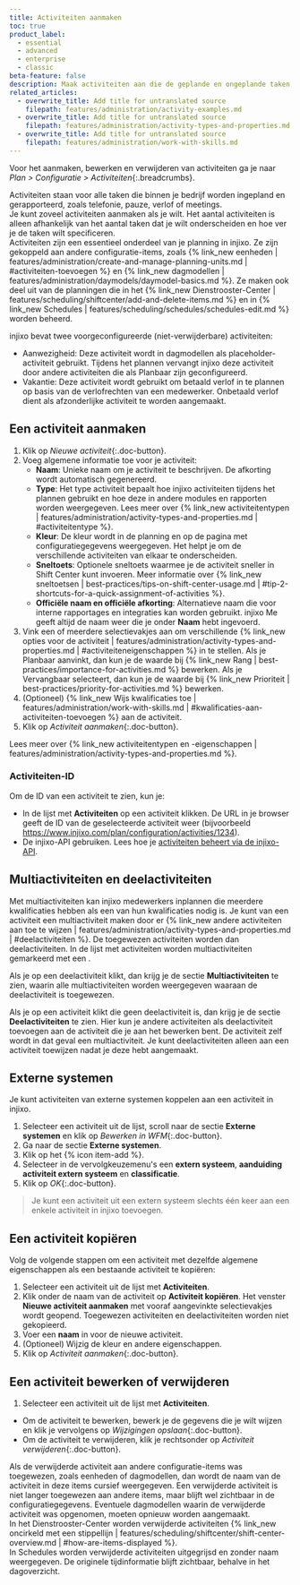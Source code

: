```yaml
---
title: Activiteiten aanmaken
toc: true
product_label:
  - essential
  - advanced
  - enterprise
  - classic
beta-feature: false
description: Maak activiteiten aan die de geplande en ongeplande taken in je bedrijf weergeven.
related_articles:
  - overwrite_title: Add title for untranslated source
    filepath: features/administration/activity-examples.md
  - overwrite_title: Add title for untranslated source
    filepath: features/administration/activity-types-and-properties.md
  - overwrite_title: Add title for untranslated source
    filepath: features/administration/work-with-skills.md
---
```


Voor het aanmaken, bewerken en verwijderen van activiteiten ga je naar _Plan > Configuratie > Activiteiten_{:.breadcrumbs}.

Activiteiten staan voor alle taken die binnen je bedrijf worden ingepland en gerapporteerd, zoals telefonie, pauze, verlof of meetings.<br>
Je kunt zoveel activiteiten aanmaken als je wilt. Het aantal activiteiten is alleen afhankelijk van het aantal taken dat je wilt onderscheiden en hoe ver je de taken wilt specificeren.<br>
Activiteiten zijn een essentieel onderdeel van je planning in injixo. Ze zijn gekoppeld aan andere configuratie-items, zoals {% link_new eenheden | features/administration/create-and-manage-planning-units.md | #activiteiten-toevoegen %} en {% link_new dagmodellen | features/administration/daymodels/daymodel-basics.md %}. Ze maken ook deel uit van de planningen die in het {% link_new Dienstrooster-Center | features/scheduling/shiftcenter/add-and-delete-items.md %} en in {% link_new Schedules | features/scheduling/schedules/schedules-edit.md %} worden beheerd.

injixo bevat twee voorgeconfigureerde (niet-verwijderbare) activiteiten:<br>
- Aanwezigheid: Deze activiteit wordt in dagmodellen als placeholder-activiteit gebruikt. Tijdens het plannen vervangt injixo deze activiteit door andere activiteiten die als Planbaar zijn geconfigureerd.
- Vakantie: Deze activiteit wordt gebruikt om betaald verlof in te plannen op basis van de verlofrechten van een medewerker. Onbetaald verlof dient als afzonderlijke activiteit te worden aangemaakt.

## Een activiteit aanmaken

1. Klik op _Nieuwe activiteit_{:.doc-button}.
2. Voeg algemene informatie toe voor je activiteit:
   - **Naam**: Unieke naam om je activiteit te beschrijven. De afkorting wordt automatisch gegenereerd.
   - **Type**: Het type activiteit bepaalt hoe injixo activiteiten tijdens het plannen gebruikt en hoe deze in andere modules en rapporten worden weergegeven. Lees meer over {% link_new activiteitentypen | features/administration/activity-types-and-properties.md | #activiteitentype %}.
   - **Kleur**: De kleur wordt in de planning en op de pagina met configuratiegegevens weergegeven. Het helpt je om de verschillende activiteiten van elkaar te onderscheiden.
   - **Sneltoets**: Optionele sneltoets waarmee je de activiteit sneller in Shift Center kunt invoeren. Meer informatie over {% link_new sneltoetsen | best-practices/tips-on-shift-center-usage.md | #tip-2-shortcuts-for-a-quick-assignment-of-activities %}.
   - **Officiële naam en officiële afkorting**: Alternatieve naam die voor interne rapportages en integraties kan worden gebruikt. injixo Me geeft altijd de naam weer die je onder **Naam** hebt ingevoerd.
3. Vink een of meerdere selectievakjes aan om verschillende {% link_new opties voor de activiteit | features/administration/activity-types-and-properties.md | #activiteiteneigenschappen %} in te stellen.
  Als je Planbaar aanvinkt, dan kun je de waarde bij {% link_new Rang | best-practices/importance-for-activities.md %} bewerken.
  Als je Vervangbaar selecteert, dan kun je de waarde bij {% link_new Prioriteit | best-practices/priority-for-activities.md %} bewerken.
4. (Optioneel) {% link_new Wijs kwalificaties toe | features/administration/work-with-skills.md | #kwalificaties-aan-activiteiten-toevoegen %} aan de activiteit.
5. Klik op _Activiteit aanmaken_{:.doc-button}.

Lees meer over {% link_new activiteitentypen en -eigenschappen | features/administration/activity-types-and-properties.md %}.

### Activiteiten-ID

Om de ID van een activiteit te zien, kun je: 
- In de lijst met **Activiteiten** op een activiteit klikken. De URL in je browser geeft de ID van de geselecteerde activiteit weer (bijvoorbeeld https://www.injixo.com/plan/configuration/activities/1234).
- De injixo-API gebruiken. Lees hoe je [activiteiten beheert via de injixo-API](https://api.injixo.com/resources/activities/).

## Multiactiviteiten en deelactiviteiten 


Met multiactiviteiten kan injixo medewerkers inplannen die meerdere kwalificaties hebben als een van hun kwalificaties nodig is. Je kunt van een activiteit een multiactiviteit maken door er {% link_new andere activiteiten aan toe te wijzen | features/administration/activity-types-and-properties.md | #deelactiviteiten %}. De toegewezen activiteiten worden dan deelactiviteiten. In de lijst met activiteiten worden multiactiviteiten gemarkeerd met een <em class="multiactivity-icon"></em>.

Als je op een deelactiviteit klikt, dan krijg je de sectie **Multiactiviteiten** te zien, waarin alle multiactiviteiten worden weergegeven waaraan de deelactiviteit is toegewezen.

Als je op een activiteit klikt die geen deelactiviteit is, dan krijg je de sectie **Deelactiviteiten** te zien. Hier kun je andere activiteiten als deelactiviteit toevoegen aan de activiteit die je aan het bewerken bent. De activiteit zelf wordt in dat geval een multiactiviteit.
Je kunt deelactiviteiten alleen aan een activiteit toewijzen nadat je deze hebt aangemaakt.

## Externe systemen

<!-- will be made obsolete by the new activity mapping page. Will require a separate article -->

Je kunt activiteiten van externe systemen koppelen aan een activiteit in injixo.
1. Selecteer een activiteit uit de lijst, scroll naar de sectie **Externe systemen** en klik op _Bewerken in WFM_{:.doc-button}. 
2. Ga naar de sectie **Externe systemen**.
3. Klik op het {% icon item-add %}.
4. Selecteer in de vervolgkeuzemenu's een **extern systeem**, **aanduiding activiteit extern systeem** en **classificatie**.
5. Klik op _OK_{:.doc-button}.

> Je kunt een activiteit uit een extern systeem slechts één keer aan een enkele activiteit in injixo toevoegen.

## Een activiteit kopiëren

Volg de volgende stappen om een activiteit met dezelfde algemene eigenschappen als een bestaande activiteit te kopiëren:

1. Selecteer een activiteit uit de lijst met **Activiteiten**.
2. Klik onder de naam van de activiteit op **Activiteit kopiëren**.
Het venster **Nieuwe activiteit aanmaken** met vooraf aangevinkte selectievakjes wordt geopend. Toegewezen activiteiten en deelactiviteiten worden niet gekopieerd.
3. Voer een **naam** in voor de nieuwe activiteit.
4. (Optioneel) Wijzig de kleur en andere eigenschappen.
5. Klik op _Activiteit aanmaken_{:.doc-button}.

## Een activiteit bewerken of verwijderen

1. Selecteer een activiteit uit de lijst met **Activiteiten**.
  - Om de activiteit te bewerken, bewerk je de gegevens die je wilt wijzen en klik je vervolgens op _Wijzigingen opslaan_{:.doc-button}.
  - Om de activiteit te verwijderen, klik je rechtsonder op _Activiteit verwijderen_{:.doc-button}.

Als de verwijderde activiteit aan andere configuratie-items was toegewezen, zoals eenheden of dagmodellen, dan wordt de naam van de activiteit in deze items cursief weergegeven. Een verwijderde activiteit is niet langer toegewezen aan andere items, maar blijft wel zichtbaar in de configuratiegegevens. Eventuele dagmodellen waarin de verwijderde activiteit was opgenomen, moeten opnieuw worden aangemaakt.<br>
In het Dienstrooster-Center worden verwijderde activiteiten {% link_new oncirkeld met een stippellijn | features/scheduling/shiftcenter/shift-center-overview.md | #how-are-items-displayed %}.<br>
In Schedules worden verwijderde activiteiten uitgegrijsd en zonder naam weergegeven. De originele tijdinformatie blijft zichtbaar, behalve in het dagoverzicht.
